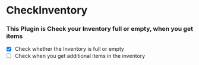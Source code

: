 # CheckInventory

### This Plugin is Check your Inventory full or empty, when you get items

- [x] Check whether the Inventory is full or empty
- [ ] Check when you get additional items in the inventory
